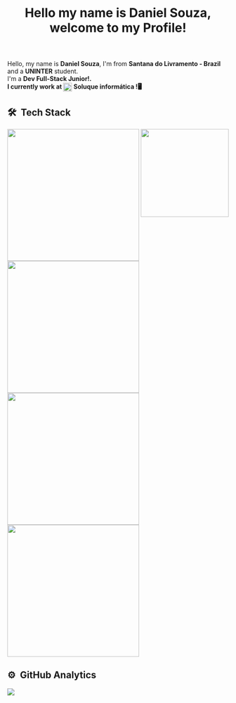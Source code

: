 <header>
    <H1>Hello my name is Daniel Souza, welcome to my Profile!</H1>  
</header>
<div>
    <p>Hello, my name is <b>Daniel Souza</b>, I'm from <b>Santana do Livramento - Brazil</b> and a <b>UNINTER</b> student.<br> 
I'm a <b>Dev Full-Stack Junior!<b/>.<br> I currently work at <span><img align="center" width="20" src="https://user-images.githubusercontent.com/88730920/158506237-196028d4-d8c9-449f-8075-d2ada14acf28.png"/> Soluque informática !</span>🖥️</p>
     
</div>
  

## 🛠 &nbsp;Tech Stack
<div>
    <img align="right" width="auto" height="200px" src="https://cdn.dribbble.com/users/214929/screenshots/4366947/dribbble-shot_6.gif"/>
    <img width="300px" src="https://user-images.githubusercontent.com/88730920/158503582-cc221fb5-b3d0-43bd-91c5-933f4b51aa93.png"/>
    <img width="300px" src="https://user-images.githubusercontent.com/88730920/158504403-83a903d3-4c67-474e-a167-b193e3b6a1c7.png"/><br>
    <img width="300px" src="https://user-images.githubusercontent.com/88730920/158504686-81a4227f-679e-448b-abfe-9e626c9ed69a.png"/>
    <img width="300px" src="https://user-images.githubusercontent.com/88730920/158503261-6d7204e6-7ec1-4315-96bf-d5e534f689db.png"/>
</div>

## ⚙️ &nbsp;GitHub Analytics
<div align="left">

<img src="https://github-readme-stats.vercel.app/api?username=MrHoss&show_icons=true&theme=midnight-purple&include_all_commits=true&count_private=true&hide-border=true"/>

</div>
